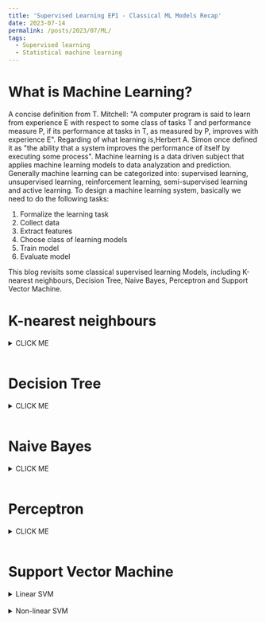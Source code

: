 ```yaml
---
title: 'Supervised Learning EP1 - Classical ML Models Recap'
date: 2023-07-14
permalink: /posts/2023/07/ML/
tags:
  - Supervised learning
  - Statistical machine learning
---
```


What is Machine Learning?
======
A concise definition from T. Mitchell: "A computer program is said to learn from experience E with respect to some class of tasks T and performance measure P, if its performance at tasks in T, as measured by P, improves with experience E". Regarding of what learning is,Herbert A. Simon once defined it as "the ability that a system improves the performance of itself by executing some process". Machine learning is a data driven subject that applies machine learning models to data analyzation and prediction. Generally machine learning can be categorized into: supervised learning, unsupervised learning, reinforcement learning, semi-supervised learning and active learning. To design a machine learning system, basically we need to do the following tasks:<br>
1. Formalize the learning task<br>
2. Collect data<br>
3. Extract features<br>
4. Choose class of learning models<br>
5. Train model<br>
6. Evaluate model<br>

This blog revisits some classical supervised learning Models, including K-nearest neighbours, Decision Tree, Naive Bayes, Perceptron and Support Vector Machine.

K-nearest neighbours
======
<details><summary>CLICK ME</summary>

Here's how a basic KNN model works in classification tasks: Given a new instance $x_new$, find it's K nearest neighbours and then assign $x_new$ to the majority class, aka, majority voting (return mean distances from all K instances in regression tasks).<br> 
We usually pick Euclidean distance to measuring the distance between instances, generally a distance function $d$ should satisfy the following properties: for any instances x, y, z in the sampling set,<br>

1. $d(x, x) = 0;$<br>
2. $d(x, y) = d(y, x);$<br>
3. $d(x, y) + d(y, z) ≥ d(x, z);$<br>


Also we'd like to define distance as non-negetive value to avoid troubles, Minkowski distance is the perfect candidate.<br>
Good to know some characteristics of k-nearest neighbour learning:<br>
1. Instance-based learning or lazy learning: The model just memorizes training data. Computation is mostly deferred to the classification phase when there is a test example to be processed. Efficient methods such as kd-tree are usually used to accelarate computation speed.<br>
2. Local learner: assumes prediction should be mainly influenced by nearby instances<br>
3. Uniform feature weighting: all features are uniformly weighted in computing distances
</details>
<br>


Decision Tree
======
<details><summary>CLICK ME</summary>

Usually learning a decision tree contains 3 steps: attribute selection, tree generation and pruning. Classical methods such as ID3 (Quinlan 1986), C4-5 (Quinlan 1993) take a greedy top-down learning strategy. For each ndoe, start from the root with full training set and 
1. Choose the best attribute to be evaluated;
2. Split node training set into children and form child node according to value of chosen attribute;
3. Stop splitting a node if it contains examples from a single class, or there are no more attributes to test.

The best attribute is chosen based on information gain (IG). The IG of attribute A on training dataset D is defined as the difference between the entropy of dataset $H(D)$ and the conditional entropy $H(D|A)$ of D given A. 
$$
IG(D,A) = H(D)-H(D|A)
$$
In information theory, entropy measures the uncertainty of random variables. Given a discrete random variable $X$ that takes a number n of
possible values, we have the probability distribution $P$ and entropy $H$:
$$
P(X=x_i) = p_i, i = 1, 2, ..., n \\
H(X) = - \sum_{i=1}^n p_i log_2 p_i
$$
If we have 2 discrete random variables $(X, Y)$, the conditional entropy $H(Y|X)$ denotes the uncertainty of $Y$ known $X$, as defined below:
$$
H(Y|X) = \sum_{i=1}^n p_i H(Y|X=x_i)
$$

In classification tasks, the entropy of a set of labelled examples $H(D)$ measures its label inhomogeneity.  $H(D|A)$ represents the sum of entropies of subsets of examples obtained partitioning over A values, weighted by their respective sizes. An attribute with high information gain tends to produce homogeneous groups in terms of labels, thus favouring their classification.<br>
The information gain criterion tends to prefer attributes with a large number of possible values. Considering an extreme, the unique ID of each example is an attribute perfectly splitting the data into singletons, but it
will be of no use on new examples. A measure of such spread is the entropy of the dataset wrt the attribute value instead of the class value.
$$
H_A(D) = - \sum_{v \in Values(A)} \frac{\lvert D_v \rvert}{\lvert D \rvert} log_2 \frac{\lvert D_v \rvert}{\lvert D \rvert} 
$$
The information gain ratio (IGR) measures downweights the information gain by such attribute value entropy.
$$
IGR(D, A) = \frac{IG(D, A)}{H_A(D)}
$$
Pruing is necessary, since a complex tree can easily overfit the training set, and sometimes requiring that each leaf has only examples of a certain class can lead to very complex trees. It is possible to accept impure leaves, assigning them the label of the majority of their training examples. **Pre-pruning** decides whether to stop splitting a node even if it contains training examples with different labels, while **post-pruning** learns a full tree and successively prune it removing subtrees Usuallly there is a labeled validate set for **post-pruning** to improve the performance of the model. Here's the procedures:<br>
1. For each node in the tree: evaluate the performance on the validation set when removing the subtree rooted at it;
2. If all node removals worsen performance, STOP;
3. Choose the node whose removal has the best performance improvement;
4. Replace the subtree rooted at it with a leaf;
5. Assign to the leaf the majority label of all examples in the subtree;
6. Return to step 1.

Decision tree also applies to continuous-valued attributes by discreting the continuous values. Discretization threshold can be chosen in order to maximize the attribute quality criterion (e.g. infogain). Procedure:
1. Examples are sorted according to their continuous attribute values;
2. For each pair of successive examples having different labels, a candidate threshold is placed as the average of the two attribute values;
3. For each candidate threshold, the infogain achieved splitting examples according to it is computed;
4. The threshold producing the higher infogain is used to discretize the attribute;

</details>
<br>

Naive Bayes
======
<details><summary>CLICK ME</summary>

Naive Bayes is a classifier based on Bayes' theorem and conditional probability independence assumption. Each input instance $x$ is described by a conjunction of attribute values $(a_1,..., a_m)$. The output class label belongs to s finite label set $Y$. The task is predicting the MAP target value given the instance
$$
\begin{aligned}
y^* = argmax_{y_i \in Y}P(y_i|x) & = argmax_{y_i \in Y} \frac{P(a_1,...,a_m|y_i)P(y_i)}{P(a_1,...,a_m)} \\
& = argmax_{y_i \in Y} P(a_1,...,a_m|y_i)P(y_i)
\end{aligned}
$$
Naive Bayes classifier learns the joint probability distribution of instance and labels, and then predicts the MAP target value for the new instance. However, class conditional probabilities $P(a_1,...,a_m|y_i)$ are hard to learn, as the number of terms is equal to the number of possible instances times the number of target values. Naive Bayes assumption simplifies this problem by assuming that attribute values are independent of each other given the target value:
$$
P(a_1,...,a_m|y_i) = \prod_{j=1}^m P(a_j|y_i) \\
y^* = argmax_{y_i \in Y}\prod_{j=1}^m P(a_j|y_i)P(y_i)
$$
Thus parameters to be learned reduce to the number of possible attribute values times the number of possible target values. The priors $P(y_i)$  can be learned as the fraction of training set instances having each target value, aka maximum-likelihood estimatimation (MLE), while $P(a_j=v_k|y_i=c)$ can also be learned as the fraction of times the attribute value $v_k$ was observed in training examples of class $c$. Suppose there are N instances in the training set, we have:
$$
\begin{aligned}
P(a_j=v_k|y_i=c) &= \frac{\sum_{i=1}^N I(a_j=v_k,y_i=c)}{\sum_{i=1}^N I(y_i=c)}\\
&=\frac{N_{kc}}{N_c}
\end{aligned}
$$
Considering that the probability from MLE could be 0, which would affect the final caculation of Posterior probability and lead to bad results, we use Bayes estimation to add priors of attributes. Assume a Dirichlet prior distribution (with parameters $\alpha_{1c},...,\alpha_{kc}$) for attribute parameters, the posterior distribution for attribute parameters is again multinomial, we have:
$$
P(a_j=v_k|y_i=c) = \frac{N_{kc}+\alpha_{kc}}{N_c+\alpha_{c}}
$$
</details>
<br>

Perceptron
======
<details><summary>CLICK ME</summary>

Perceptron is a Linear classifier for solving binary classification problems. For training dataset $D$, perceptron learns a hyperplane $\omega x + b=0$ that separates instances:
$$
D = \{(x_1,y_1),(x_2,y_2),...,(x_N,y_N)\} \ where\ 
x_i \in R^n, y_i \in \{-1, +1\}\\
f(x)=sign(\omega x + b)
$$
Assume that the dataset is linear separable, i.e. for all instances $x_i$ with positive label $y_i=+1$, $\omega x + b \gt 0$; for all instances $x_i$ with negetive label $y_i=-1$, $\omega x + b \lt 0$. <br>
To find the ideal hyperplane, instead of directly minimizing the total number of misclassified instances, perceptron minimize the sum of distances from misclassified instances $x_i \in M$ to the hyperplane. In this case the loss function is continuously differentiable wrt $(\omega,b)$ and can be optimized by Stochastic Gradient Descent (SGD).
$$
L(\omega,b)=-\sum_{x_i \in M}y_i(\omega x_i+b)
$$
The training procedure:
1. Initialize $\omega_0$, $b_0$;
2. Pick a instance with label $(x_i,y_i)$;
3. If $y_i(\omega x_i+b) \leq 0$, 
$$
\omega = \omega+\eta x_iy_i \\
b = b+\eta y_i
$$
4. Loop over step 2 ~ 3 until there is no misclassified instance.<br>

Note that the ideal hyperplane is not unique, Perceptron could generate different solutions with different initialized $\omega_0$, $b_0$ or non-identical misclassified instances picked during learning.

</details>
<br>


Support Vector Machine
======
<details><summary>Linear SVM</summary>

Support Vector Machine (SVM) is a linear classifier selecting hyperplane maximizing separation margin between classes (large margin classifiers), with solution only depends on a small subset of training examples (support vectors).<br>
Considering classifying a linearly separable dataset $Set_{train}$ into 2 classes:
$$
Set_{train}: \{(x_1,y_1),(x_2,y_2),...,(x_N,y_N)\} \ where\ 
x_i \in R^n, y_i \in \{-1, +1\}
$$
Usually we will find infinite number of hyperplanes defined by $(\omega, b)$ to seperate the data correctly (e.g. using perceptron), while we can find the optimal hyperplane $(\omega^*, b^*)$ by maximizing the geometric margin $\gamma$:
$$
\gamma = \min \gamma_i,\\
\gamma_i = y_i(\frac{\omega}{\lVert \omega \rVert} x_i+ \frac{b}{\lVert \omega \rVert}), i=1,...,N
$$
Note that for a certain hyperplane $\omega x_i + b = 0$, the distance between instance $x_i$ and the hyperplane is $\frac{1}{\lVert \omega \rVert} \lvert \omega x_i+ b \rvert$. Large distance denotes high confidence, and label class $y_i$ denotes the correctness of classfication for $x_i$.  
That's why SVM is called maximum margin classifier. Finding $(\omega^*, b^*)$ for a hard margin SVM is a constrained optimization problem:
$$
\begin{aligned}
&\max_{\omega,b} \  \gamma\\
&s.t. \  y_i(\frac{\omega}{\lVert \omega \rVert} x_i+ \frac{b}{\lVert \omega \rVert}) \geq\gamma, i=1,...,N
\end{aligned}
$$
Substitute geometric margin with functional margin $\gamma=\frac{\check{\gamma}}{\lVert \omega \rVert}$, where functional margin $\check{\gamma}=y_i(\omega x_i+ b)$:
$$
\begin{aligned}
&\max_{\omega,b} \  \frac{\check{\gamma}}{\lVert \omega \rVert}\\
&s.t. \  y_i(\omega x_i+ b) \geq\check{\gamma}, i=1,...,N
\end{aligned}
$$
Considering that there is an infinite number of equivalent formulation for the same hyperplane:
$$
\begin{aligned}
\omega x_i+ b&=0\\
\alpha(\omega x_i+ b)&=0, \  \forall \alpha \neq0
\end{aligned}
$$
So changing the value of $\check{\gamma}$ will not effect the optimization problem, i.e. the problem is equivalent for any $\check{\gamma}$, so we can substitute $\check{\gamma} = 1$, and convert $\max \frac{1}{\lVert \omega \rVert}$ to its equivalence problem $\min \frac{1}{2} \lVert \omega \rVert ^2$. Now we are dealing with a convex quadratic programming problem (objective is quadratic, points satisfying constraints form a convex set):
$$
\begin{aligned}
&\min_{\omega,b} \  \frac{1}{2} \lVert \omega \rVert ^2\\
&s.t. \  y_i(\omega x_i+ b)-1 \geq0, i=1,...,N
\end{aligned}
$$



</details>
<br>

<details><summary>Non-linear SVM</summary>


</details>
<br>

